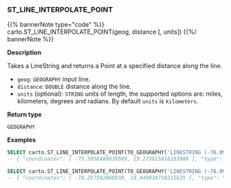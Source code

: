 ### ST_LINE_INTERPOLATE_POINT

{{% bannerNote type="code" %}}
carto.ST_LINE_INTERPOLATE_POINT(geog, distance [, units])
{{%/ bannerNote %}}

**Description**

Takes a LineString and returns a Point at a specified distance along the line.

* `geog`: `GEOGRAPHY` input line.
* `distance`: `DOUBLE` distance along the line.
* `units` (optional): `STRING` units of length, the supported options are: miles, kilometers, degrees and radians. By default `units` is `kilometers`.

**Return type**

`GEOGRAPHY`

**Examples**

``` sql
SELECT carto.ST_LINE_INTERPOLATE_POINT(TO_GEOGRAPHY('LINESTRING (-76.091308 18.427501,-76.695556 18.729501,-76.552734 19.40443,-74.61914 19.134789,-73.652343 20.07657,-73.157958 20.210656)'), 250);
-- { "coordinates": [ -75.5956489839589, 19.273615818183988 ], "type": "Point" } 
```

``` sql
SELECT carto.ST_LINE_INTERPOLATE_POINT(TO_GEOGRAPHY('LINESTRING (-76.091308 18.427501,-76.695556 18.729501,-76.552734 19.40443,-74.61914 19.134789,-73.652343 20.07657,-73.157958 20.210656)'), 250, 'miles');
-- { "coordinates": [ -74.297592068938, 19.449810710315635 ], "type": "Point" } 
```
